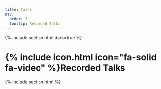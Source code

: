 ```yaml
---
title: Talks
nav:
  order: 3
  tooltip: Recorded Talks
---
```


{% include section.html dark=true %}
# {% include icon.html icon="fa-solid fa-video" %}Recorded Talks

{% include section.html %}

<script type="text/markdown">
Video 1: 
![Video](//https://www.youtube.com/watch?v=emIIKWG12YM?width=800&height=500)

Video 2:
![](https://www.youtube.com/watch?v=C5VwJBE31JY?width=800&height=500)

Video 3: 
![Video](https://www.youtube.com/watch?v=Cxmt6_1wUNU?width=800&height=500)

Video 4: 
![](//https://www.youtube.com/watch?v=ENz7aj93Mqs?width=800&height=500)


</script>
